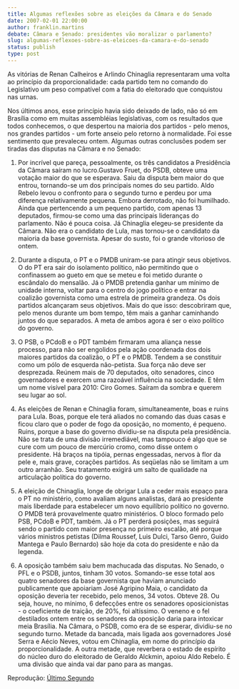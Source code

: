 ```yaml
---
title: Algumas reflexões sobre as eleições da Câmara e do Senado 
date: 2007-02-01 22:00:00
author: franklin.martins
debate: Câmara e Senado: presidentes vão moralizar o parlamento?
slug: algumas-reflexoes-sobre-as-eleicoes-da-camara-e-do-senado
status: publish 
type: post
---
```


As vitórias de Renan Calheiros e Arlindo Chinaglia representaram uma volta ao princípio da proporcionalidade: cada partido tem no comando do Legislativo um peso compatível com a fatia do eleitorado que conquistou nas urnas.  
  
Nos últimos anos, esse princípio havia sido deixado de lado, não só em Brasília como em muitas assembléias legislativas, com os resultados que todos conhecemos, o que despertou na maioria dos partidos - pelo menos, nos grandes partidos - um forte anseio pelo retorno à normalidade. Foi esse sentimento que prevaleceu ontem. Algumas outras conclusões podem ser tiradas das disputas na Câmara e no Senado:  
  
1) Por incrível que pareça, pessoalmente, os três candidatos a Presidência da Câmara saíram no lucro.Gustavo Fruet, do PSDB, obteve uma votação maior do que se esperava. Saiu da disputa bem maior do que entrou, tornando-se um dos principais nomes do seu partido. Aldo Rebelo levou o confronto para o segundo turno e perdeu por uma diferença relativamente pequena. Embora derrotado, não foi humilhado. Ainda que pertencendo a um pequeno partido, com apenas 13 deputados, firmou-se como uma das principais lideranças do parlamento. Não é pouca coisa. Já Chinaglia elegeu-se presidente da Câmara. Não era o candidato de Lula, mas tornou-se o candidato da maioria da base governista. Apesar do susto, foi o grande vitorioso de ontem.  
  
2) Durante a disputa, o PT e o PMDB uniram-se para atingir seus objetivos. O do PT era sair do isolamento político, não permitindo que o confinassem ao gueto em que se meteu e foi metido durante o escândalo do mensalão. Já o PMDB pretendia ganhar um mínimo de unidade interna, voltar para o centro do jogo político e entrar na coalizão governista como uma estrela de primeira grandeza. Os dois partidos alcançaram seus objetivos. Mais do que isso: descobriram que, pelo menos durante um bom tempo, têm mais a ganhar caminhando juntos do que separados. A meta de ambos agora é ser o eixo político do governo.  
  
3) O PSB, o PCdoB e o PDT também firmaram uma aliança nesse processo, para não ser engolidos pela ação coordenada dos dois maiores partidos da coalizão, o PT e o PMDB. Tendem a se constituir como um pólo de esquerda não-petista. Sua força não deve ser desprezada. Reúnem mais de 70 deputados, oito senadores, cinco governadores e exercem uma razoável influência na sociedade. E têm um nome visível para 2010: Ciro Gomes. Saíram da sombra e querem seu lugar ao sol.  
  
4) As eleições de Renan e Chinaglia foram, simultaneamente, boas e ruins para Lula. Boas, porque ele terá aliados no comando das duas casas e ficou claro que o poder de fogo da oposição, no momento, é pequeno. Ruins, porque a base do governo dividiu-se na disputa pela presidência. Não se trata de uma divisão irremediável, mas tampouco é algo que se cure com um pouco de mercúrio cromo, como disse ontem o presidente. Há braços na tipóia, pernas engessadas, nervos à flor da pele e, mais grave, corações partidos. As seqüelas não se limitam a um outro arranhão. Seu tratamento exigirá um salto de qualidade na articulação política do governo.  
  
5) A eleição de Chinaglia, longe de obrigar Lula a ceder mais espaço para o PT no ministério, como avaliam alguns analistas, dará ao presidente mais liberdade para estabelecer um novo equilíbrio político no governo. O PMDB terá provavelmente quatro ministérios. O bloco formado pelo PSB, PCdoB e PDT, também. Já o PT perderá posições, mas seguirá sendo o partido com maior presença no primeiro escalão, até porque vários ministros petistas (Dilma Roussef, Luis Dulci, Tarso Genro, Guido Mantega e Paulo Bernardo) são hoje da cota do presidente e não da legenda.  
  
6) A oposição também saiu bem machucada das disputas. No Senado, o PFL e o PSDB, juntos, tinham 30 votos. Somando-se esse total aos quatro senadores da base governista que haviam anunciado publicamente que apoiariam José Agripino Maia, o candidato da oposição deveria ter recebido, pelo menos, 34 votos. Obteve 28. Ou seja, houve, no mínimo, 6 defecções entre os senadores oposicionistas - o coeficiente de traição, de 20%, foi altíssimo. O veneno e o fel destilados ontem entre os senadores da oposição daria para intoxicar meia Brasília. Na Câmara, o PSDB, como era de se esperar, dividiu-se no segundo turno. Metade da bancada, mais ligada aos governadores José Serra e Aécio Neves, votou em Chinaglia, em nome do princípio da proporcionalidade. A outra metade, que reverbera o estado de espírito do núcleo duro do eleitorado de Geraldo Alckmin, apoiou Aldo Rebelo. É uma divisão que ainda vai dar pano para as mangas.  
  
Reprodução: [Último Segundo](http://ultimosegundo.ig.com.br/opiniao/franklin_martins/2007/02/02/algumas_reflexoes_sobre_as_eleicoes_da_camara_e_do_senado__591022.html)
